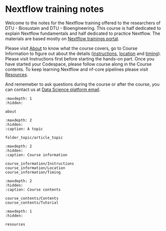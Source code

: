 # Nextflow training notes

Welcome to the notes for the Nextflow training offered to the researchers of DTU - Biosustain and DTU - Bioengineering. This course is half dedicated to explain Nextflow fundamentals and half dedicated to practice Nextflow. The materials are based mostly on [Nextflow trainings portal](https://training.nextflow.io/). 

Please visit [About](https://github.com/biosustain/dsp_nextflow_training/about.md) to know what the course covers, go to Course Information to figure out about the details ([instructions]((https://github.com/biosustain/dsp_nextflow_training/course_information/Instructions.md)), [location](https://github.com/biosustain/dsp_nextflow_training/course_information/Location.md) and [timing](https://github.com/biosustain/dsp_nextflow_training/course_information/Timing.md)). Please visit Instructions first before starting the hands-on part. Once you have started your Codespace, please follow course along in the Course contents. To keep learning Nextflow and nf-core pipelines please visit [Resources]((https://github.com/biosustain/dsp_nextflow_training/resources.md)).

And rememeber to ask questions during the course or after the course, you can contact us at [Data Science platform email](mailto:datascience@biosustain.dtu.dk).

```{toctree}
:maxdepth: 1
:hidden:

about
```

```{toctree}
:maxdepth: 2
:hidden:
:caption: A topic

folder_topic/article_topic
```

```{toctree}
:maxdepth: 2
:hidden:
:caption: Course information

course_information/Instructions
course_information/Location
course_information/Timing
```

```{toctree}
:maxdepth: 2
:hidden:
:caption: Course contents

course_contents/Contents
course_contents/Tutorial
```

```{toctree}
:maxdepth: 1
:hidden:

resources
```